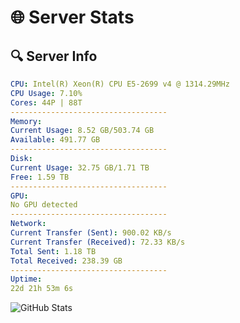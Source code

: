 # 🌐 Server Stats
## 🔍 Server Info
```yaml
CPU: Intel(R) Xeon(R) CPU E5-2699 v4 @ 1314.29MHz
CPU Usage: 7.10%
Cores: 44P | 88T
-----------------------------------
Memory:
Current Usage: 8.52 GB/503.74 GB
Available: 491.77 GB
-----------------------------------
Disk:
Current Usage: 32.75 GB/1.71 TB
Free: 1.59 TB
-----------------------------------
GPU:
No GPU detected
-----------------------------------
Network:
Current Transfer (Sent): 900.02 KB/s
Current Transfer (Received): 72.33 KB/s
Total Sent: 1.18 TB
Total Received: 238.39 GB
-----------------------------------
Uptime:
22d 21h 53m 6s
```
![GitHub Stats](https://img.shields.io/badge/Updated-2025-05-12_15:01:54-blue)